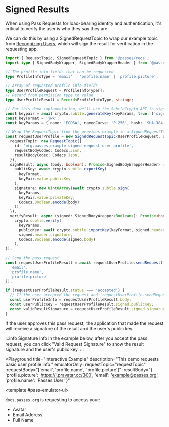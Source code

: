 # Signed Results

When using Pass Requests for load-bearing identity and authentication, it's critical to verify the user is who they say they are.

We can do this by using a SignedRequestTopic to wrap our example topic from [Recognizing Users](./recognizing-users), which will sign the result for verification in the requesting app.

```typescript
import { RequestTopic, SignedRequestTopic } from '@passes/reqs';
import type { SignedBodyWrapper, SignedBodyWrapperHeader } from '@passes/reqs';

// The profile info fields that can be requested
type ProfileInfoType = 'email' | 'profile.name' | 'profile.picture';

// Array of requested profile info fields
type UserProfileRequest = ProfileInfoType[];
// Record from permission type to value
type UserProfileResult = Record<ProfileInfoType, string>;

// For this demo implementation, we'll use the SubtleCrypto API to sign and verify the result
const keypair = await crypto.subtle.generateKey(keyParams, true, ['sign', 'verify']);
const keyFormat = 'jwk';
const keyParams = { name: 'ECDSA', namedCurve: 'P-256', hash: 'SHA-384' };

// Wrap the RequestTopic from the previous example in a SignedRequestTopic
const requestUserProfile = new SignedRequestTopic<UserProfileRequest, UserProfileResult>({
  requestTopic: new RequestTopic({
    id: 'org.passes.example.signed-request-user-profile',
    requestBodyCodec: Codecs.Json,
    resultBodyCodec: Codecs.Json,
  }),
  signResult: async (body: boolean): Promise<SignedBodyWrapperHeader> => ({
    publicKey: await crypto.subtle.exportKey(
      keyFormat,
      keyPair.value.publicKey
    ),
    signature: new Uint8Array(await crypto.subtle.sign(
      keyParams,
      keyPair.value.privateKey,
      Codecs.Boolean.encode(body)
    )),
  }),
  verifyResult: async (signed: SignedBodyWrapper<Boolean>): Promise<boolean> =>
    crypto.subtle.verify(
      keyParams,
      publicKey: await crypto.subtle.importKey(keyFormat, signed.header.publicKey, keyParams, true, ['verify']),
      signed.header.signature,
      Codecs.Boolean.encode(signed.body)
    ),
});

// Send the pass request
const requestUserProfileResult = await requestUserProfile.sendRequest([
  'email',
  'profile.name',
  'profile.picture'
]);

if (requestUserProfileResult.status === 'accepted') {
  // If the user accepted the request and `requestUserProfile.sendRequest` did not throw, the result signature is valid
  const userProfileInfo = requestUserProfileResult.body; 
  const userPublicKey = requestUserProfileResult.signed.publicKey; 
  const validResultSignature = requestUserProfileResult.signed.signature; 
}
```

If the user approves this pass request, the application that made the request will receive a signature of the result and the user's public key.

:::info Signature Info
In the example below, after you accept the pass request, you can click "Valid Request Signature" to show the result signature and the user's public key.
:::

<script setup lang="ts">
import { ref } from 'vue';
import Button from './.playground/Button.vue'
import Playground from './.playground/Playground.vue'
import { RequestTopic, SignedBodyWrapper, SignedBodyWrapperHeader, SignedRequestTopic } from '../../packages/reqs/main'
import * as Codecs from '../../packages/reqs/codecs'

type ProfileInfoType = 'email' | 'profile.name' | 'profile.picture';
type UserProfileRequest = ProfileInfoType[];
type UserProfileResult = Record<ProfileInfoType, string>;

const id = 'org.passes.example.signed-request-user-profile';
const requestTopic = new SignedRequestTopic<UserProfileRequest, UserProfileResult>({
  requestTopic: new RequestTopic({
    id,
    requestBodyCodec: Codecs.Json,
    resultBodyCodec: Codecs.Json,
  }),
  signResult,
  verifyResult
});

let keyPair = ref();
let resultBody = ref({ _error: 'Not Ready' });

const keyFormat = 'jwk';
const keyParams = { name: 'ECDSA', namedCurve: 'P-256', hash: 'SHA-384' };
async function signResult(body: string): Promise<SignedBodyWrapperHeader> {
  if (!keyPair.value) throw new Error('Keypair not ready');
  return {
    signature: new Uint8Array(await crypto.subtle.sign(
      keyParams,
      keyPair.value.privateKey,
      Codecs.Json.encode(body)
    )),
    publicKey: await crypto.subtle.exportKey(keyFormat, keyPair.value.publicKey),
  };
}
async function verifyResult(signed: SignedBodyWrapper): Promise<boolean> {
  const publicKey = await crypto.subtle.importKey(keyFormat, signed.header.publicKey, keyParams, true, ['verify']);

  return crypto.subtle.verify(
    keyParams,
    publicKey,
    signed.header.signature,
    Codecs.Json.encode(signed.body)
  );
}

// Generate keypair
(async () => {
  if (typeof crypto === 'undefined') {
    console.warn('SubtleCrypto API not available');
    return;
  }

  keyPair.value = await crypto.subtle.generateKey(keyParams, true, ['sign', 'verify']);
})();

</script>

<Playground
  title="Interactive Example"
  description="This demo requests basic user profile info."
  emulatorOnly
  :requestTopic="requestTopic"
  :requestBody="['email', 'profile.name', 'profile.picture']"
  :resultBody="{ 'profile.picture': 'https://i.pravatar.cc/300', 'email': 'example@passes.org', 'profile.name': 'Passes User' }"
>
  <template #pass-emulator-ui>
    <div :class="$style.content">
      <div><code>docs.passes.org</code> is requesting to access your:</div>
      <ul>
        <li>Avatar</li>
        <li>Email Address</li>
        <li>Full Name</li>
      </ul>
    </div>
  </template>
</Playground>

<style module>
.content {
  flex: 1;
  padding: 0.5rem;
}
</style>
